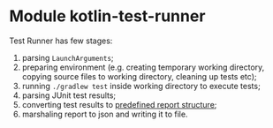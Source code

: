 # Module kotlin-test-runner

Test Runner has few stages:

1. parsing `LaunchArguments`;
2. preparing environment (e.g. creating temporary working directory, copying source files to working directory, cleaning up tests etc);
3. running `./gradlew test` inside working directory to execute tests;
4. parsing JUnit test results;
5. converting test results to [predefined report structure](https://github.com/exercism/automated-tests/blob/master/docs/interface.md);
6. marshaling report to json and writing it to file.
